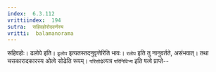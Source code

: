 ```yaml
---
index:  6.3.112
vrittiindex:  194
sutra:  सहिवहोरोदवर्णस्य
vritti:  balamanorama 
---
```


सहिवहोः। ढलोपे इति। `ढ्रलोप` इत्यतस्तदनुवृत्तेरिति भावः। `रलोप` इति तु नानुवर्तते, असंभवात्। तथा चसकारादकारस्य ओत्वे सोढेति रूपम्। `परिसोढे`त्यत्र `परिनिविभ्य` इति षत्वे प्राप्ते--

